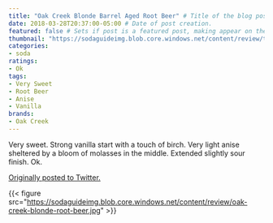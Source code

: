 ```yaml
---
title: "Oak Creek Blonde Barrel Aged Root Beer" # Title of the blog post.
date: 2018-03-28T20:37:00-05:00 # Date of post creation.
featured: false # Sets if post is a featured post, making appear on the home page side bar.
thumbnail: "https://sodaguideimg.blob.core.windows.net/content/review/thumbs/oak-creek-blonde-root-beer.jpg" # Sets thumbnail image appearing inside card on homepage.
categories:
- soda
ratings:
- Ok
tags:
- Very Sweet
- Root Beer
- Anise
- Vanilla
brands:
- Oak Creek
---
```


Very sweet. Strong vanilla start with a touch of birch. Very light anise sheltered by a bloom of molasses in the middle. Extended slightly sour finish. Ok.

[Originally posted to Twitter.](https://twitter.com/Cavorter/status/979170621685977090)

{{< figure src="https://sodaguideimg.blob.core.windows.net/content/review/oak-creek-blonde-root-beer.jpg" >}}